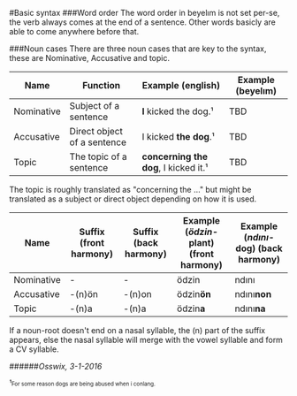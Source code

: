 #Basic syntax
###Word order
The word order in beyelım is not set per-se, the verb always comes at the end of a sentence. 
Other words basicly are able to come anywhere before that.

###Noun cases
There are three noun cases that are key to the syntax, these are Nominative, Accusative and topic.

Name       | Function                     | Example (english)               | Example (beyelım)
-----------|------------------------------|---------------------------------|------------------
Nominative | Subject of a sentence        | **I** kicked the dog.¹          | TBD
Accusative | Direct object of a sentence  | I kicked **the dog**.¹          | TBD
Topic      | The topic of a sentence      | **concerning the dog**, I kicked it.¹| TBD

The topic is roughly translated as "concerning the ..." but might be translated as a subject or direct object depending on how it is used.

Name       | Suffix (front harmony) | Suffix (back harmony) | Example (*ödzin-* plant) (front harmony) | Example (*ndını-* dog) (back harmony)
-----------|------------------------|-----------------------|------------------------------------------|-----------------------------------
Nominative | -                      | -                     | ödzin                                    | ndını
Accusative | -(n)ön                 | -(n)on                | ödzin**ön**                              | ndını**non**
Topic      | -(n)a                  | -(n)a                 | ödzin**a**                               | ndını**na**

If a noun-root doesn't end on a nasal syllable, the (n) part of the suffix appears, else the nasal syllable will merge with the vowel syllable and form a CV syllable.

######*Osswix, 3-1-2016* 

¹<sub><sup>For some reason dogs are being abused when i conlang.</sup></sub>
